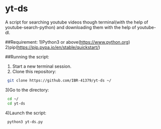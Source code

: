 # yt-ds
A script for searching youtube videos though terminal(with the help of youtube-search-python) and downloading them with the help of youtube-dl.

##Requirement:
1)Python3 or above(https://www.python.org)
2)pip(https://pip.pypa.io/en/stable/quickstart/)

##Running the script:
1) Start a new terminal session.
2) Clone this repository:
  ```sh
   git clone https://github.com/IBR-41379/yt-ds ~/
  ```
3)Go to the directory:
  ```sh
   cd ~/
   cd yt-ds
  ```
4)Launch the script:
  ```sh
   python3 yt-ds.py
  ```
